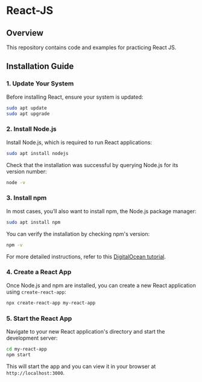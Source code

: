 # React-JS 
## Overview

This repository contains code and examples for practicing React JS.

## Installation Guide

### 1. Update Your System

Before installing React, ensure your system is updated:

```sh
sudo apt update 
sudo apt upgrade
```

### 2. Install Node.js

Install Node.js, which is required to run React applications:

```sh
sudo apt install nodejs
```

Check that the installation was successful by querying Node.js for its version number:

```sh
node -v
```

### 3. Install npm

In most cases, you’ll also want to install npm, the Node.js package manager:

```sh
sudo apt install npm
```

You can verify the installation by checking npm's version:

```sh
npm -v
```

For more detailed instructions, refer to this [DigitalOcean tutorial](https://www.digitalocean.com/community/tutorials/how-to-install-node-js-on-ubuntu-20-04).

### 4. Create a React App

Once Node.js and npm are installed, you can create a new React application using `create-react-app`:

```sh
npx create-react-app my-react-app
```

### 5. Start the React App

Navigate to your new React application's directory and start the development server:

```sh
cd my-react-app
npm start
```

This will start the app and you can view it in your browser at `http://localhost:3000`.
